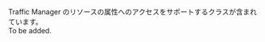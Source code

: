 <Namespace Name="Microsoft.Azure.Management.TrafficManager.Models">
  <Docs>
    <summary>Traffic Manager のリソースの属性へのアクセスをサポートするクラスが含まれています。</summary> 
    <remarks>To be added.</remarks>
  </Docs>
</Namespace>
